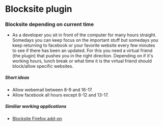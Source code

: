 Blocksite plugin
================

### Blocksite depending on current time
  * As a developer you sit in front of the computer for many hours straight.
Somedays you can keep focus on the important stuff but somedays you keep
returning to facebook or your favorite website every few minutes to see if
there has been an updated. For this you need a virtual friend (the plugin) that pushes you
in the right direction. Depending on if it's working hours, lunch break or what
time it is the virtual friend should block/allow specific websites.

##### Short ideas
  * Allow webemail between 8-9 and 16-17.
  * Allow facebook all hours except 8-12 and 13-17.

##### Similiar working applications
  * [Blocksite Firefox
    add-on](https://addons.mozilla.org/en-US/firefox/addon/blocksite/)
